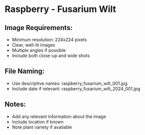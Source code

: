 # Raspberry - Fusarium Wilt

## Image Requirements:
- Minimum resolution: 224x224 pixels
- Clear, well-lit images
- Multiple angles if possible
- Include both close-up and wide shots

## File Naming:
- Use descriptive names: raspberry_fusarium_wilt_001.jpg
- Include date if relevant: raspberry_fusarium_wilt_2024_001.jpg

## Notes:
- Add any relevant information about the image
- Include location if known
- Note plant variety if available
